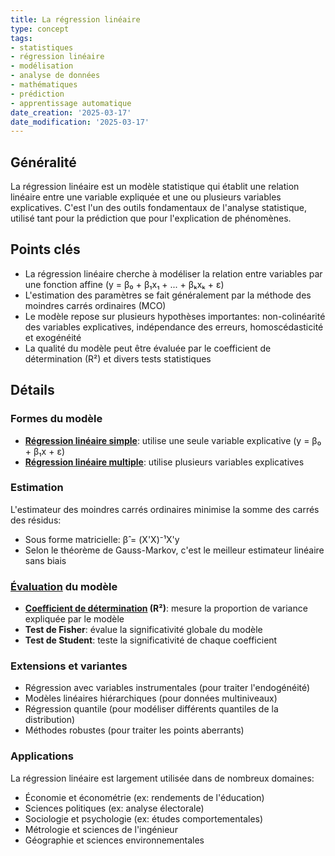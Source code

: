 ```yaml
---
title: La régression linéaire
type: concept
tags:
- statistiques
- régression linéaire
- modélisation
- analyse de données
- mathématiques
- prédiction
- apprentissage automatique
date_creation: '2025-03-17'
date_modification: '2025-03-17'
---
```

## Généralité

La régression linéaire est un modèle statistique qui établit une relation linéaire entre une variable expliquée et une ou plusieurs variables explicatives. C'est l'un des outils fondamentaux de l'analyse statistique, utilisé tant pour la prédiction que pour l'explication de phénomènes.

## Points clés

- La régression linéaire cherche à modéliser la relation entre variables par une fonction affine (y = β₀ + β₁x₁ + ... + βₖxₖ + ε)
- L'estimation des paramètres se fait généralement par la méthode des moindres carrés ordinaires (MCO)
- Le modèle repose sur plusieurs hypothèses importantes: non-colinéarité des variables explicatives, indépendance des erreurs, homoscédasticité et exogénéité
- La qualité du modèle peut être évaluée par le coefficient de détermination (R²) et divers tests statistiques

## Détails

### Formes du modèle
- **[Régression linéaire simple](https://fr.wikipedia.org/wiki/Régression_linéaire_simple)**: utilise une seule variable explicative (y = β₀ + β₁x + ε)
- **[Régression linéaire multiple](https://fr.wikipedia.org/wiki/Régression_linéaire_multiple)**: utilise plusieurs variables explicatives

### Estimation
L'estimateur des moindres carrés ordinaires minimise la somme des carrés des résidus:
- Sous forme matricielle: β̂ = (X'X)⁻¹X'y
- Selon le théorème de Gauss-Markov, c'est le meilleur estimateur linéaire sans biais

### [Évaluation](https://fr.wikipedia.org/wiki/Évaluation) du modèle
- **[Coefficient de détermination](https://fr.wikipedia.org/wiki/Coefficient_de_détermination) (R²)**: mesure la proportion de variance expliquée par le modèle
- **Test de Fisher**: évalue la significativité globale du modèle
- **Test de Student**: teste la significativité de chaque coefficient

### Extensions et variantes
- Régression avec variables instrumentales (pour traiter l'endogénéité)
- Modèles linéaires hiérarchiques (pour données multiniveaux)
- Régression quantile (pour modéliser différents quantiles de la distribution)
- Méthodes robustes (pour traiter les points aberrants)

### Applications
La régression linéaire est largement utilisée dans de nombreux domaines:
- Économie et économétrie (ex: rendements de l'éducation)
- Sciences politiques (ex: analyse électorale)
- Sociologie et psychologie (ex: études comportementales)
- Métrologie et sciences de l'ingénieur
- Géographie et sciences environnementales